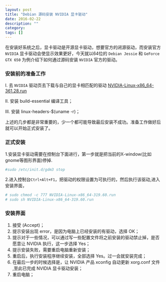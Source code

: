 ```yaml
---
layout: post
title: "Debian 源码安装 NVIDIA 显卡驱动"
date: 2016-02-22
description: ""
category: 
tags: []
---
```


在安装好系统之后，显卡驱动是开源显卡驱动，想要官方的闭源驱动，而安装官方 `NVIDIA` 显卡驱动会使显示效果更好，今天就以64位的 `Debian Jessie` 和 `GeForce GTX 650` 为例介绍下如何通过源码安装 `NVIDIA` 官方的驱动。

### 安装前的准备工作
         
I. 去 `NVIDIA` 驱动页去下载与自己的显卡相匹配的驱动 [NVIDIA-Linux-x86_64-361.28.run](http://cn.download.nvidia.com/XFree86/Linux-x86_64/361.28/NVIDIA-Linux-x86_64-361.28.run)

II. 安装 build-essential 编译工具；

III. 安装 linux-headers-$(uname -r)；

上述的几步都是非常重要的，少一个都可能导致最后安装不成功。准备工作做好后就可以开始正式安装了。

### 正式安装

1.安装显卡驱动需要在控制台下面进行，第一步就是把当前的X-window(比如gnome等图形界面)停掉.

```sh
#sudo /etc/init.d/gdm3 stop
```

2.进入控制台`Ctrl+Alt+F1`，把驱动的权限设置为可执行的，然后执行该驱动,进入安装界面，

```sh
# sudo chmod -c 777 NVIDIA-Linux-x86_64-319.60.run
# sudo sh NVIDIA-Linux-x86_64-319.60.run
```

### 安装界面

1. 接受 (Accept)；
2. 提示安装出现 error，是因为电脑上已经安装的有驱动，选择 OK；
3. 提示对于一些情况，可以通过写一些配置文件将之前安装的驱动禁止掉，是否愿意让 NVIDIA 执行，这一步选择 Yes；
4. 提示安装失败，需要重启电脑重新安装；
5. 重启后，执行安装程序继续安装，全部选择 Yes。过一会就安装完成；
6. 在最后一步的时候选择是，让 NVIDIA 产品 xconfig 自动更新 xorg.conf 文件 ,至此已完成 NVIDIA 显卡驱动安装；
7. 重启电脑；
